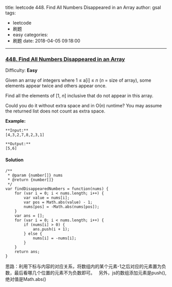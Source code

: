 title: leetcode 448. Find All Numbers Disappeared in an Array
author: gsal
tags:
  - leetcode
  - 刷题
  - easy
categories:
  - 刷题
date: 2018-04-05 09:18:00
---
### [448\. Find All Numbers Disappeared in an Array](https://leetcode.com/problems/find-all-numbers-disappeared-in-an-array/description/)

Difficulty: **Easy**



Given an array of integers where 1 ≤ a[i] ≤ _n_ (_n_ = size of array), some elements appear twice and others appear once.

Find all the elements of [1, _n_] inclusive that do not appear in this array.

Could you do it without extra space and in O(_n_) runtime? You may assume the returned list does not count as extra space.
<!--more-->
**Example:**

```
**Input:**
[4,3,2,7,8,2,3,1]

**Output:**
[5,6]
```



#### Solution
```
/**
 * @param {number[]} nums
 * @return {number[]}
 */
var findDisappearedNumbers = function(nums) {
    for (var i = 0; i < nums.length; i++) {
        var value = nums[i];
        var pos = Math.abs(value) - 1;
        nums[pos] = -Math.abs(nums[pos]);
    }
    var ans = [];
    for (var i = 0; i < nums.length; i++) {
        if (nums[i] > 0) {
            ans.push(i + 1);
        } else {
            nums[i] = -nums[i];
        }
    }
    return ans;
}
```
思路：利用下标与内容的对应关系，将数组内的某个元素-1之后对应的元素置为负数，最后看哪几个位置的元素不为负数即可。  
另外，js的数组添加元素是push(),绝对值是Math.abs()